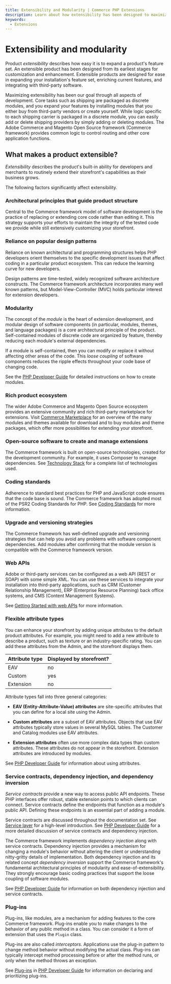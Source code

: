 ```yaml
---
title: Extensibility and Modularity | Commerce PHP Extensions
description: Learn about how extensibility has been designed to maximize your ability to customize and enhance the Commerce framework.
keywords:
  - Extensions
---
```


# Extensibility and modularity

Product *extensibility* describes how easy it is to expand a product's feature set. An extensible product has been designed from its earliest  stages for customization and enhancement. Extensible products are designed for ease in expanding your installation's feature set, enriching current features, and integrating with third-party software.

Maximizing extensibility has been our goal through all aspects of development. Core tasks such as shipping are packaged as discrete modules, and you expand your features by installing modules that you either buy from third-party vendors or create yourself. While logic specific to each shipping carrier is packaged in a discrete module, you can easily add or delete shipping providers by simply adding or deleting modules. The Adobe Commerce and Magento Open Source framework (Commerce framework) provides common logic to control routing and other core application functions.

## What makes a product extensible?

*Extensibility* describes the product's built-in ability for developers and merchants to routinely extend their storefront's capabilities as their business grows.

The following factors significantly affect extensibility.

### Architectural principles that guide product structure

Central to the Commerce framework model of software development is the practice of replacing or extending core code rather than editing it. This strategy supports your efforts to maintain the integrity of the tested code we provide while still extensively customizing your storefront.

### Reliance on popular design patterns

Reliance on known architectural and programming structures helps PHP developers orient themselves to the specific development issues that affect coding in a particular product ecosystem. This can reduce the learning curve for new developers.

Design patterns are time-tested, widely recognized software architecture constructs. The Commerce framework architecture incorporates many well known patterns, but Model-View-Controller (MVC) holds particular interest for extension developers.

### Modularity

The concept of the *module* is the heart of extension development, and modular design of software components (in particular, modules, themes, and language packages) is a core architectural principle of the product. Self-contained modules of discrete code are organized by feature, thereby reducing each module's external dependencies.

If a module is self-contained, then you can modify or replace it without affecting other areas of the code. This *loose coupling* of software components reduces the ripple effects throughout your code base of changing code.

 See the [PHP Developer Guide](https://developer.adobe.com/commerce/php/development/) for detailed instructions on how to create modules.

### Rich product ecosystem

The wider Adobe Commerce and Magento Open Source ecosystem provides an extensive community and rich third-party marketplace for extensions. Visit [Commerce Marketplace](https://marketplace.magento.com/) for an overview of the many modules and themes available for download and to buy modules and theme packages, which offer more possibilities for extending your storefront.

### Open-source software to create and manage extensions

The Commerce framework is built on open-source technologies, created for the development community. For example, it uses Composer to manage dependencies. See [Technology Stack](https://devdocs.magento.com/guides/v2.4/install-gde/system-requirements.html) for a complete list of technologies used.

### Coding standards

Adherence to standard best practices for PHP and JavaScript code ensures that the code base is sound. The Commerce framework has adopted most of the PSR2 Coding Standards for PHP. See [Coding Standards](../coding-standards.md) for more information.

### Upgrade and versioning strategies

The Commerce framework has well-defined upgrade and versioning strategies that can help you avoid any problems with software component dependencies. Add modules after confirming that the module version is compatible with the Commerce framework version.

### Web APIs

Adobe or third-party services can be configured as a web API (REST or SOAP) with some simple XML. You can use these services to integrate your installation into third-party applications, such as CRM (Customer Relationship Management), ERP (Enterprise Resource Planning) back office systems, and CMS (Content Management Systems).

See [Getting Started with web APIs](https://developer.adobe.com/commerce/webapi/get-started/) for more information.

### Flexible attribute types

You can enhance your storefront by adding unique attributes to the default product attributes. For example, you might need to add a new attribute to describe a product, such as texture or an industry-specific rating. You can add these attributes from the Admin, and the storefront  displays them.

|Attribute type|Displayed by storefront?|
|--- |--- |
|EAV|no|
|Custom|yes|
|Extension|no|

Attribute types fall into three general categories:

*  **EAV (Entity-Attribute-Value) attributes** are site-specific attributes that you can define for a local site using the Admin.

*  **Custom attributes** are a subset of EAV attributes. Objects that use EAV attributes typically store values in several MySQL tables. The Customer and Catalog modules use EAV attributes.

*  **Extension attributes** often use more complex data types than custom attributes. These attributes do not appear in the storefront. Extension attributes are introduced by modules.

See [PHP Developer Guide](https://developer.adobe.com/commerce/php/development/) for information about using attributes.

### Service contracts, dependency injection, and dependency inversion

*Service contracts* provide a new way to access public API endpoints. These PHP interfaces offer robust, stable extension points to which clients can connect.  Service contracts define the endpoints that function as a module's public API. Defining these endpoints is an essential part of adding a module.

Service contracts are discussed throughout the documentation set. See [Service layer](../layers/service.md) for a high-level introduction. See [PHP Developer Guide](https://developer.adobe.com/commerce/php/development/) for a more detailed discussion of service contracts and dependency injection.

The Commerce framework implements *dependency injection* along with service contracts. Dependency injection provides a mechanism for changing a module's behavior without altering the client or understanding nitty-gritty details of implementation. Both dependency injection and its related concept *dependency inversion* support the Commerce framework's fundamental architectural principles of modularity and ease-of-extensibility. They strongly encourage basic coding practices that support the loose coupling of software modules.

See [PHP Developer Guide](https://developer.adobe.com/commerce/php/development/) for information on both dependency injection and service contracts.

### Plug-ins

Plug-ins, like modules, are a mechanism for adding features to the core Commerce framework. Plug-ins enable you to make changes to the behavior of any public method in a class. You can consider it a form of extension that uses the `Plugin` class.

Plug-ins are also called *interceptors*. Applications use the plug-in pattern to change method behavior without modifying the actual class. Plug-ins can typically intercept method processing before or after the method runs, or only when the method throws an exception.

See [Plug-ins](https://developer.adobe.com/commerce/php/development/components/plugins/) in [PHP Developer Guide](https://developer.adobe.com/commerce/php/development/) for information on declaring and prioritizing plug-ins.
